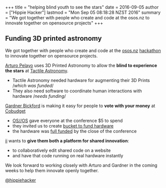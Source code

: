 +++
title = "helping blind youth to see the stars"
date = 2016-09-05
author = ["Hippie Hacker"]
lastmod = "Mon Sep 05 08:18:28 NZST 2016"
summary = "We got together with people who create and code at the osos.nz to innovate together on opensource projects"
+++


## Funding 3D printed astronomy

We got together with people who create and code at the [osos.nz](http://osos.nz) [hackathon](http://hackathon.opensourceopensociety.com/) to innovate together on opensource projects.

[Arturo Pelayo](http://www.arturopelayo.com/) uses 3D Printed Astronomy to allow the **blind to experience the stars** at [Tactile Astronomy](http://twitter.com/tactileedu).

* Tactile Astronomy needed hardware for augmenting their 3D Prints /_which was funded_/
* They also need software to coordinate human interactions with hardware /_needs funding_/

[Gardner Bickford](https://github.com/gardner) is making it easy for people to **vote with your money** at [Cobudget](https://twitter.com/cobudget)

* [OS//OS](http://osos.nz) gave everyone at the conference $5 to spend
* they invited us to create [bucket to fund hardware](http://cobudget.co/#/buckets/662)
* the hardware was [full funded](https://twitter.com/hippiehacker/status/771418829364731904) by the close of the conference

[ii](ii.delivery) wants to **give them both a platform for shared innovation**:

* to collaboratively edit shared code on a website
* and have that code running on real hardware instantly

We look forward to working closely with Arturo and Gardner in the coming weeks to help them innovate openly together.

[@hippiehacker](http://twitter.com/hippiehacker)
